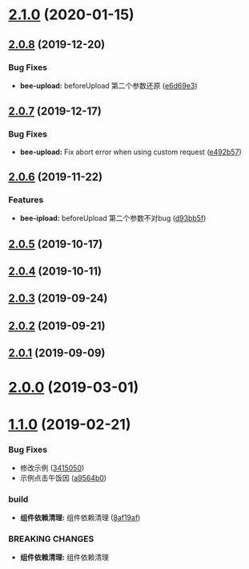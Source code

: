 <a name="2.1.0"></a>
# [2.1.0](https://github.com/tinper-bee/upload/compare/v2.0.8...v2.1.0) (2020-01-15)



<a name="2.0.8"></a>
## [2.0.8](https://github.com/tinper-bee/upload/compare/v2.0.7...v2.0.8) (2019-12-20)


### Bug Fixes

* **bee-upload:** beforeUpload 第二个参数还原 ([e6d69e3](https://github.com/tinper-bee/upload/commit/e6d69e3))



<a name="2.0.7"></a>
## [2.0.7](https://github.com/tinper-bee/upload/compare/v2.0.6...v2.0.7) (2019-12-17)


### Bug Fixes

* **bee-upload:** Fix abort error when using custom request ([e492b57](https://github.com/tinper-bee/upload/commit/e492b57))



<a name="2.0.6"></a>
## [2.0.6](https://github.com/tinper-bee/upload/compare/v2.0.5...v2.0.6) (2019-11-22)


### Features

* **bee-ipload:** beforeUpload 第二个参数不对bug ([d93bb5f](https://github.com/tinper-bee/upload/commit/d93bb5f))



<a name="2.0.5"></a>
## [2.0.5](https://github.com/tinper-bee/upload/compare/v2.0.4...v2.0.5) (2019-10-17)



<a name="2.0.4"></a>
## [2.0.4](https://github.com/tinper-bee/upload/compare/v2.0.3...v2.0.4) (2019-10-11)



<a name="2.0.3"></a>
## [2.0.3](https://github.com/tinper-bee/upload/compare/v2.0.2...v2.0.3) (2019-09-24)



<a name="2.0.2"></a>
## [2.0.2](https://github.com/tinper-bee/upload/compare/v2.0.1...v2.0.2) (2019-09-21)



<a name="2.0.1"></a>
## [2.0.1](https://github.com/tinper-bee/upload/compare/v2.0.0...v2.0.1) (2019-09-09)



<a name="2.0.0"></a>
# [2.0.0](https://github.com/tinper-bee/upload/compare/v1.1.0...v2.0.0) (2019-03-01)



<a name="1.1.0"></a>
# [1.1.0](https://github.com/tinper-bee/upload/compare/8af19af...v1.1.0) (2019-02-21)


### Bug Fixes

* 修改示例 ([3415050](https://github.com/tinper-bee/upload/commit/3415050))
* 示例点击午饭因 ([a9564b0](https://github.com/tinper-bee/upload/commit/a9564b0))


### build

* **组件依赖清理:** 组件依赖清理 ([8af19af](https://github.com/tinper-bee/upload/commit/8af19af))


### BREAKING CHANGES

* **组件依赖清理:** 组件依赖清理



